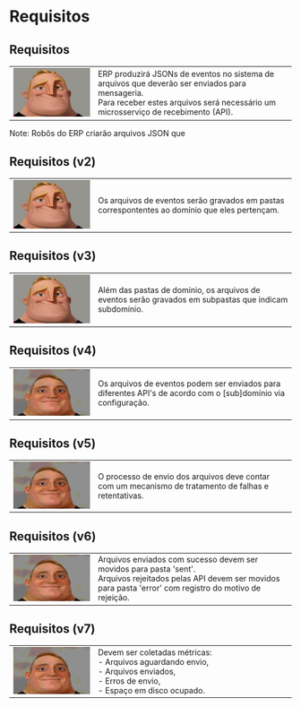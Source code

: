 # Requisitos


## Requisitos

<table>
<tr><td width="30%"><img src="images/mri-0.png" /></td>
<td>ERP produzirá JSONs de eventos no sistema de arquivos que deverão ser enviados para mensageria.<br/>
Para receber estes arquivos será necessário um microsserviço de recebimento (API).
</td></tr></table>

Note: Robôs do ERP criarão arquivos JSON que


## Requisitos (v2)

<table>
<tr><td width="30%"><img src="images/mri-0.png" /></td>
<td>Os arquivos de eventos serão gravados em pastas correspontentes ao domínio que eles pertençam.</td></tr></table>


## Requisitos (v3)

<table>
<tr><td width="30%"><img src="images/mri-0.png" /></td>
<td>Além das pastas de domínio, os arquivos de eventos serão gravados em subpastas que indicam subdomínio.</td></tr></table>


## Requisitos (v4)

<table>
<tr><td width="30%"><img src="images/mri-1.png" /></td>
<td>Os arquivos de eventos podem ser enviados para diferentes API's de acordo com o [sub]domínio via configuração.</td></tr></table>


## Requisitos (v5)

<table>
<tr><td width="30%"><img src="images/mri-1.png" /></td>
<td>O processo de envio dos arquivos deve contar com um mecanismo de tratamento de falhas e retentativas.</td></tr></table>


## Requisitos (v6)

<table>
<tr><td width="30%"><img src="images/mri-1.png" /></td>
<td>Arquivos enviados com sucesso devem ser movidos para pasta 'sent'.<br/>
Arquivos rejeitados pelas API devem ser movidos para pasta 'error' com registro do motivo de rejeição.</td></tr></table>


## Requisitos (v7)

<table>
<tr><td width="30%"><img src="images/mri-1.png" /></td>
<td>Devem ser coletadas métricas:<br/>
- Arquivos aguardando envio,<br/>
- Arquivos enviados,<br/>
- Erros de envio,<br/>
- Espaço em disco ocupado.
</td></tr></table>
